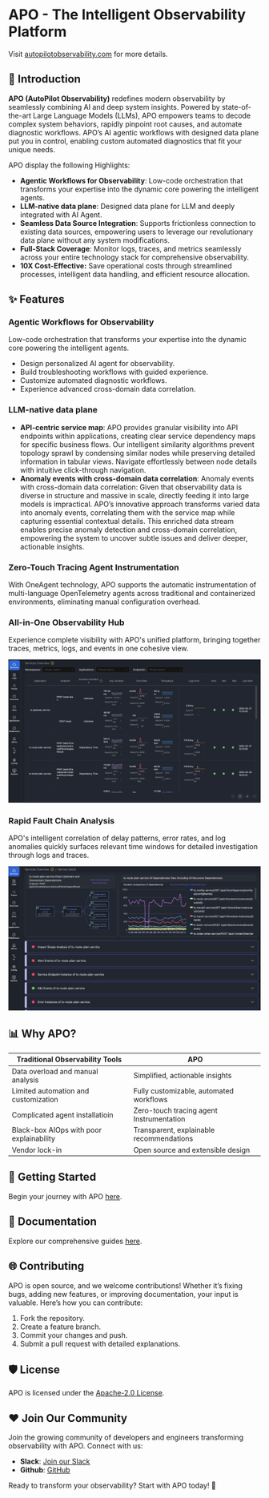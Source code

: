 # APO - The Intelligent Observability Platform
Visit [autopilotobservability.com](https://autopilotobservability.com) for more details.
## 🚀 Introduction 
**APO (AutoPilot Observability)** redefines modern observability by seamlessly combining AI and deep system insights. Powered by state-of-the-art Large Language Models (LLMs), APO empowers teams to decode complex system behaviors, rapidly pinpoint root causes, and automate diagnostic workflows. APO’s AI agentic workflows with designed data plane put you in control, enabling custom automated diagnostics that fit your unique needs.

APO display the following Highlights:

+ **Agentic Workflows for Observability**: Low-code orchestration that transforms your expertise into the dynamic core powering the intelligent agents.
+ **LLM-native data plane**: Designed data plane for LLM and deeply integrated with AI Agent.
+ **Seamless Data Source Integration**: Supports frictionless connection to existing data sources, empowering users to leverage our revolutionary data plane without any system modifications.
+ **Full-Stack Coverage**: Monitor logs, traces, and metrics seamlessly across your entire technology stack for comprehensive observability.
+ **10X Cost-Effective:** Save operational costs through streamlined processes, intelligent data handling, and efficient resource allocation.

## ✨ Features
### Agentic Workflows for Observability
Low-code orchestration that transforms your expertise into the dynamic core powering the intelligent agents.

+ Design personalized AI agent for observability.
+ Build troubleshooting workflows with guided experience.
+ Customize automated diagnostic workflows.
+ Experience advanced cross-domain data correlation.

### **LLM-native data plane**
+ **API-centric service map**: APO provides granular visibility into API endpoints within applications, creating clear service dependency maps for specific business flows. Our intelligent similarity algorithms prevent topology sprawl by condensing similar nodes while preserving detailed information in tabular views. Navigate effortlessly between node details with intuitive click-through navigation.
+ **Anomaly events with cross-domain data correlation**: Anomaly events with cross-domain data correlation: Given that observability data is diverse in structure and massive in scale, directly feeding it into large models is impractical. APO’s innovative approach transforms varied data into anomaly events, correlating them with the service map while capturing essential contextual details. This enriched data stream enables precise anomaly detection and cross-domain correlation, empowering the system to uncover subtle issues and deliver deeper, actionable insights.

### Zero-Touch Tracing Agent Instrumentation
With OneAgent technology, APO supports the automatic instrumentation of multi-language OpenTelemetry agents across traditional and containerized environments, eliminating manual configuration overhead.

### All-in-One Observability Hub
Experience complete visibility with APO's unified platform, bringing together traces, metrics, logs, and events in one cohesive view.

![data-plane](./docs/img/data-plane.png)

### Rapid Fault Chain Analysis
APO's intelligent correlation of delay patterns, error rates, and log anomalies quickly surfaces relevant time windows for detailed investigation through logs and traces.

![service-detail](./docs/img/service-detail.png)

## 📊 Why APO?
| **Traditional Observability Tools** | **APO** |
| --- | --- |
| Data overload and manual analysis | Simplified, actionable insights |
| Limited automation and customization | Fully customizable, automated workflows |
| Complicated agent installatioin | Zero-touch tracing agent Instrumentation |
| Black-box AIOps with poor explainability | Transparent, explainable recommendations |
| Vendor lock-in | Open source and extensible design |


## 🔧 Getting Started
Begin your journey with APO [here](https://docs.autopilotobservability.com/Quick%20Start).

## 📘 Documentation
Explore our comprehensive guides [here](https://docs.autopilotobservability.com).

## 🌐 Contributing
APO is open source, and we welcome contributions! Whether it’s fixing bugs, adding new features, or improving documentation, your input is valuable. Here’s how you can contribute:

1. Fork the repository.
2. Create a feature branch.
3. Commit your changes and push.
4. Submit a pull request with detailed explanations.

## 🛡️ License
APO is licensed under the [Apache-2.0 License](./LICENSE).

## ❤️ Join Our Community
Join the growing community of developers and engineers transforming observability with APO. Connect with us:

+ **Slack**: [Join our Slack](https://join.slack.com/t/autopilotob/shared_invite/zt-31hxqlvy8-6Z2oqLAhNGluUEf0UiJVeg)
+ **Github**: [GitHub](https://github.com/CloudDetail/apo)



Ready to transform your observability? Start with APO today! 🚀

